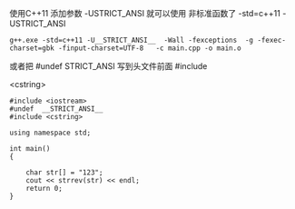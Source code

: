 使用C++11 添加参数 -USTRICT\_ANSI
就可以使用 非标准函数了
-std=c++11 -USTRICT\_ANSI

```
g++.exe -std=c++11 -U__STRICT_ANSI__  -Wall -fexceptions  -g -fexec-charset=gbk -finput-charset=UTF-8   -c main.cpp -o main.o
```

或者把 #undef  STRICT\_ANSI
写到头文件前面 #include 

&lt;cstring&gt;



```
#include <iostream>
#undef  __STRICT_ANSI__
#include <cstring>

using namespace std;

int main()
{

    char str[] = "123";
    cout << strrev(str) << endl;
    return 0;
}

```